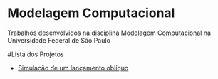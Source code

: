 # Modelagem Computacional
Trabalhos desenvolvidos na disciplina Modelagem Computacional na Universidade Federal de São Paulo



#Lista dos Projetos
* [Simulação de um lançamento oblíquo](https://github.com/joaopaulorocha052/modelagem-computacional/blob/main/Projeto1_LancamentoObliquo.ipynb)
